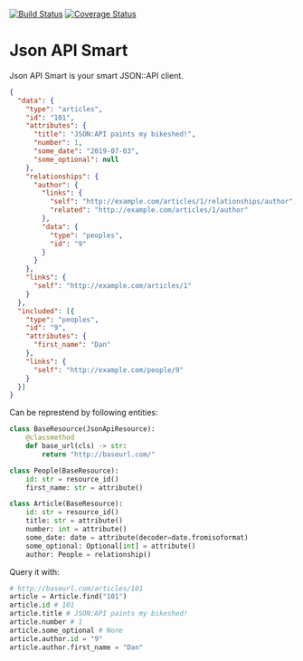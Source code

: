 [![Build Status](https://travis-ci.org/NilssonPL/json-api-smart.svg?branch=master)](https://travis-ci.org/NilssonPL/json-api-smart)
[![Coverage Status](https://coveralls.io/repos/github/NilssonPL/json-api-smart/badge.svg?branch=master)](https://coveralls.io/github/NilssonPL/json-api-smart?branch=master)
# Json API Smart
Json API Smart is your smart JSON::API client.

````json
{
  "data": {
    "type": "articles",
    "id": "101",
    "attributes": {
      "title": "JSON:API paints my bikeshed!",
      "number": 1,
      "some_date": "2019-07-03",
      "some_optional": null
    },
    "relationships": {
      "author": {
        "links": {
          "self": "http://example.com/articles/1/relationships/author",
          "related": "http://example.com/articles/1/author"
        },
        "data": {
          "type": "peoples",
          "id": "9"
        }
      }
    },
    "links": {
      "self": "http://example.com/articles/1"
    }
  },
  "included": [{
    "type": "peoples",
    "id": "9",
    "attributes": {
      "first_name": "Dan"
    },
    "links": {
      "self": "http://example.com/people/9"
    }
  }]
}
````
Can be represtend by following entities:
```python
class BaseResource(JsonApiResource):
    @classmethod
    def base_url(cls) -> str:
        return "http://baseurl.com/"

class People(BaseResource):
    id: str = resource_id()
    first_name: str = attribute()

class Article(BaseResource):
    id: str = resource_id()
    title: str = attribute()
    number: int = attribute()
    some_date: date = attribute(decoder=date.fromisoformat)
    some_optional: Optional[int] = attribute()
    author: People = relationship()
```

Query it with:

````python
# http://baseurl.com/articles/101
article = Article.find("101")
article.id # 101
article.title # JSON:API paints my bikeshed!
article.number # 1
article.some_optional # None
article.author.id = "9"
article.author.first_name = "Dan"
````



